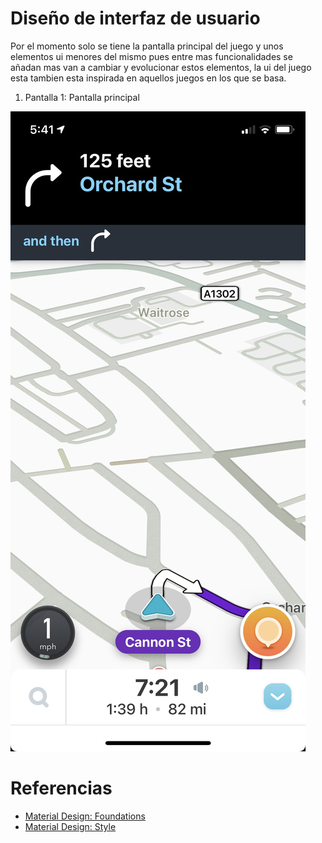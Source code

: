 # Diseño de interfaz de usuario

Por el momento solo se tiene la pantalla principal del juego y unos elementos ui menores del mismo pues entre mas funcionalidades se añadan mas van a cambiar y evolucionar estos elementos, la ui del juego esta tambien esta inspirada en aquellos juegos en los que se basa.
1. Pantalla 1: Pantalla principal

![screen1](images/waze_app_screenshot.jpg)

# Referencias

- [Material Design: Foundations](https://m3.material.io/foundations)
- [Material Design: Style](https://m3.material.io/styles)
